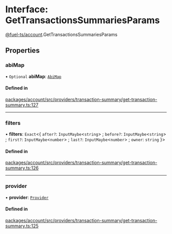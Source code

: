 # Interface: GetTransactionsSummariesParams

[@fuel-ts/account](/api/Account/index.md).GetTransactionsSummariesParams

## Properties

### abiMap

• `Optional` **abiMap**: [`AbiMap`](/api/Account/index.md#abimap)

#### Defined in

[packages/account/src/providers/transaction-summary/get-transaction-summary.ts:127](https://github.com/FuelLabs/fuels-ts/blob/d0550af1/packages/account/src/providers/transaction-summary/get-transaction-summary.ts#L127)

___

### filters

• **filters**: `Exact`&lt;{ `after?`: `InputMaybe`&lt;`string`\> ; `before?`: `InputMaybe`&lt;`string`\> ; `first?`: `InputMaybe`&lt;`number`\> ; `last?`: `InputMaybe`&lt;`number`\> ; `owner`: `string`  }\>

#### Defined in

[packages/account/src/providers/transaction-summary/get-transaction-summary.ts:126](https://github.com/FuelLabs/fuels-ts/blob/d0550af1/packages/account/src/providers/transaction-summary/get-transaction-summary.ts#L126)

___

### provider

• **provider**: [`Provider`](/api/Account/Provider.md)

#### Defined in

[packages/account/src/providers/transaction-summary/get-transaction-summary.ts:125](https://github.com/FuelLabs/fuels-ts/blob/d0550af1/packages/account/src/providers/transaction-summary/get-transaction-summary.ts#L125)
